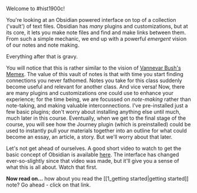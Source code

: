 Welcome to #hist1900c!

You're looking at an Obsidian powered interface on top of a collection ('vault') of text files. Obsidian has *many* plugins and customizations, but at its core, it lets you make note files and find and make links between them. From such a simple mechanic, we end up with a  powerful *emergent* vision of our notes and note making. 

Everything after that is gravy.

You will notice that this is rather similar to the vision of [Vannevar Bush's Memex](https://www.theatlantic.com/magazine/archive/1945/07/as-we-may-think/303881/). The value of this vault of notes is that with time you start finding connections you never fathomed. Notes you take for this class suddenly become useful and relevant for another class. And vice versa!  Now, there are many plugins and customizations one could use to enhance your experience; for the time being, we are focussed on *note-making* rather than note-taking, and making valuable interconnections. I've pre-installed just a few basic plugins; don't worry about installing anything else until much, much later in this course. Eventually, when we get to the final stage of the course, you will see how the Journey plugin (which is preinstalled) could be used to instantly pull your materials together into an outline for what could become an essay, an article, a story. But we'll worry about that later. 

Let's not get ahead of ourselves. A good short video to watch to get the basic concept of Obsidian is available [here](https://www.youtube.com/watch?v=QgbLb6QCK88). The interface has changed ever-so-slightly since that video was made, but it'll give you a sense of what this is all about. Watch that first.

**Now read on...** how about you read the [[1_getting started|getting started]] note? Go ahead - click on that link.


